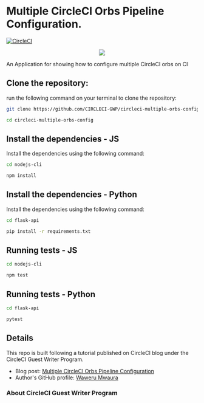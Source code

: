 # Multiple CircleCI Orbs Pipeline Configuration.

[![CircleCI](https://circleci.com/gh/CIRCLECI-GWP/circleci-multiple-orbs-config.svg?style=svg)](https://circleci.com/gh/CIRCLECI-GWP/circleci-multiple-orbs-config)

<p align="center"><img src="https://avatars3.githubusercontent.com/u/59034516"></p>

An Application for showing how to configure multiple CircleCI orbs on CI


## Clone the repository:

run the following command on your terminal to clone the repository:

```bash
git clone https://github.com/CIRCLECI-GWP/circleci-multiple-orbs-config.git

cd circleci-multiple-orbs-config
```

## Install the dependencies - JS

Install the dependencies using the following command:

```bash
cd nodejs-cli

npm install
```

## Install the dependencies - Python

Install the dependencies using the following command:

```bash
cd flask-api

pip install -r requirements.txt
```

## Running tests - JS

```bash
cd nodejs-cli

npm test
```

## Running tests - Python

```bash
cd flask-api

pytest
```

## Details

This repo is built following a tutorial published on CircleCI blog under the CircleCI Guest Writer Program.

-   Blog post: [ Multiple CircleCI Orbs Pipeline Configuration][blog]
-   Author's GitHub profile: [Waweru Mwaura][author]

### About CircleCI Guest Writer Program


[blog]: https://circleci.com/blog/multiple-circleci-orbs-pipeline-configuration/
[author]: https://github.com/mwaz
